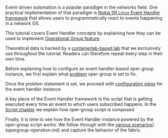 Event-driven automation is a popular paradigm in the networks field. One practical implementation of that paradigm is [Nokia SR Linux Event Handler framework](../../../../kb/event-handler.md) that allows users to programmatically react to events happening in a network OS.

This tutorial covers Event Handler concepts by explaining how they can be used to implement [Operational Group feature](oper-group-intro.md).

Theoretical data is backed by a [containerlab-based lab](lab.md) that we exclusively use throughout the tutorial. Readers can therefore repeat every step in their own time.

Before explaining how to configure an event handler-based oper-group instance, we first explain what [problem](problem-statement.md) oper-group is set to fix.

Once the problem statement is set, we proceed with [configuration steps](oper-group-cfg.md) for the event handler instance.

A key piece of the Event Handler framework is the script that is getting executed every time an event to which users subscribed happens. In the [Script chapter](script.md) we explain how oper-group script is composed.

Finally, it is time to see how the Event Handler instance powered by the oper-group script works. We follow through with the [various scenarios](opergroup-operation.md)](opergroup-operation.md) and capture the behavior of the fabric.